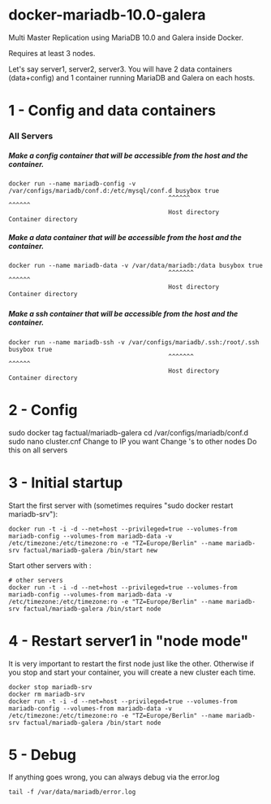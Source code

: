 # docker-mariadb-10.0-galera
Multi Master Replication using MariaDB 10.0 and Galera inside Docker.

Requires at least 3 nodes.

Let's say server1, server2, server3. You will have 2 data containers (data+config) and 1 container running MariaDB and Galera on each hosts.

# 1 - Config and data containers
### All Servers
##### Make a config container that will be accessible from the host and the container.
```
docker run --name mariadb-config -v /var/configs/mariadb/conf.d:/etc/mysql/conf.d busybox true
                                            ^^^^^^                      ^^^^^^
                                            Host directory               Container directory
```

##### Make a data container that will be accessible from the host and the container.
```
docker run --name mariadb-data -v /var/data/mariadb:/data busybox true
                                            ^^^^^^^                      ^^^^^^
                                            Host directory               Container directory
```

##### 

##### Make a ssh container that will be accessible from the host and the container.
```
docker run --name mariadb-ssh -v /var/configs/mariadb/.ssh:/root/.ssh busybox true
                                            ^^^^^^^                      ^^^^^^
                                            Host directory               Container directory
```

#####


# 2 - Config
sudo docker tag <imageid> factual/mariadb-galera
cd /var/configs/mariadb/conf.d
sudo nano cluster.cnf
Change <IP> to IP you want
Change <NODE>'s to other nodes
Do this on all servers

# 3 - Initial startup

Start the first server with (sometimes requires "sudo docker restart mariadb-srv"):
```
docker run -t -i -d --net=host --privileged=true --volumes-from mariadb-config --volumes-from mariadb-data -v /etc/timezone:/etc/timezone:ro -e "TZ=Europe/Berlin" --name mariadb-srv factual/mariadb-galera /bin/start new
```

Start other servers with :
```
# other servers
docker run -t -i -d --net=host --privileged=true --volumes-from mariadb-config --volumes-from mariadb-data -v /etc/timezone:/etc/timezone:ro -e "TZ=Europe/Berlin" --name mariadb-srv factual/mariadb-galera /bin/start node
```

# 4 - Restart server1 in "node mode"
It is very important to restart the first node just like the other. Otherwise if you stop and start your container, you will create a new cluster each time.

```
docker stop mariadb-srv
docker rm mariadb-srv
docker run -t -i -d --net=host --privileged=true --volumes-from mariadb-config --volumes-from mariadb-data -v /etc/timezone:/etc/timezone:ro -e "TZ=Europe/Berlin" --name mariadb-srv factual/mariadb-galera /bin/start node
```

# 5 - Debug
If anything goes wrong, you can always debug via the error.log
```
tail -f /var/data/mariadb/error.log
```
